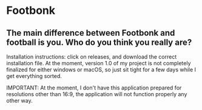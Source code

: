 # Footbonk
## The main difference between Footbonk and football is you. Who do you think you really are?
Installation instructions: click on releases, and download the correct installation file. At the moment, version 1.0 of my project is not completely finalized for either windows or macOS, so just sit tight for a few days while I get everything sorted.

IMPORTANT: At the moment, I don't have this application prepared for resolutions other than 16:9, the application will not function properly any other way.
